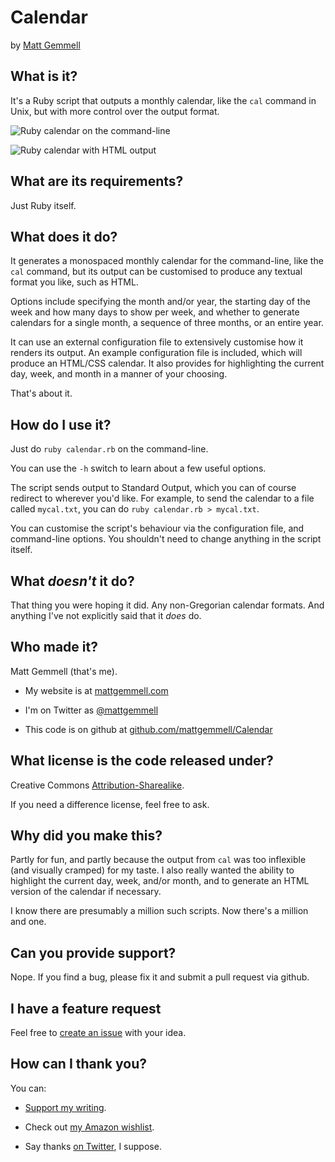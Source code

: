 # Calendar

by [Matt Gemmell](http://mattgemmell.com/)


## What is it?

It's a Ruby script that outputs a monthly calendar, like the `cal` command in Unix, but with more control over the output format.

![Ruby calendar on the command-line](https://c2.staticflickr.com/2/1645/24910965616_bcfe942830_d.jpg)

![Ruby calendar with HTML output](https://c2.staticflickr.com/2/1444/24937234535_d10cd2797c_d.jpg)


## What are its requirements?

Just Ruby itself.


## What does it do?

It generates a monospaced monthly calendar for the command-line, like the `cal` command, but its output can be customised to produce any textual format you like, such as HTML.

Options include specifying the month and/or year, the starting day of the week and how many days to show per week, and whether to generate calendars for a single month, a sequence of three months, or an entire year.

It can use an external configuration file to extensively customise how it renders its output. An example configuration file is included, which will produce an HTML/CSS calendar. It also provides for highlighting the current day, week, and month in a manner of your choosing.

That's about it.


## How do I use it?

Just do `ruby calendar.rb` on the command-line.

You can use the `-h` switch to learn about a few useful options.

The script sends output to Standard Output, which you can of course redirect to wherever you'd like. For example, to send the calendar to a file called `mycal.txt`, you can do `ruby calendar.rb > mycal.txt`.

You can customise the script's behaviour via the configuration file, and command-line options. You shouldn't need to change anything in the script itself.


## What _doesn't_ it do?

That thing you were hoping it did. Any non-Gregorian calendar formats. And anything I've not explicitly said that it _does_ do.


## Who made it?

Matt Gemmell (that's me).

- My website is at [mattgemmell.com](http://mattgemmell.com)

- I'm on Twitter as [@mattgemmell](http://twitter.com/mattgemmell)

- This code is on github at [github.com/mattgemmell/Calendar](http://github.com/mattgemmell/Calendar)


## What license is the code released under?

Creative Commons [Attribution-Sharealike](http://creativecommons.org/licenses/by-sa/4.0/).

If you need a difference license, feel free to ask.


## Why did you make this?

Partly for fun, and partly because the output from `cal` was too inflexible (and visually cramped) for my taste. I also really wanted the ability to highlight the current day, week, and/or month, and to generate an HTML version of the calendar if necessary.

I know there are presumably a million such scripts. Now there's a million and one.


## Can you provide support?

Nope. If you find a bug, please fix it and submit a pull request via github.


## I have a feature request

Feel free to [create an issue](https://github.com/mattgemmell/Calendar/issues) with your idea.


## How can I thank you?

You can:

- [Support my writing](http://mattgemmell.com/support-me/).

- Check out [my Amazon wishlist](http://www.amazon.co.uk/registry/wishlist/1BGIQ6Z8GT06F).

- Say thanks [on Twitter](http://twitter.com/mattgemmell), I suppose.

